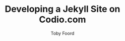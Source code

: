 ---
published: false
title: Developing a Jekyll Site on Codio.com
layout: post
author: Toby Foord
metatitle: Coding your Jekyll Website on Codio, the steps to a seamless setup.
img: ""
thumb: ""
imgalt: 
categories: blog cloud-development codio jekyll
---